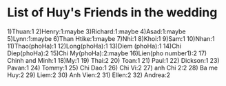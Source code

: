 # List of Huy's Friends in the wedding
1)Thuan:1 
2)Henry:1:maybe
3)Richard:1:maybe
4)Asad:1:maybe
5)Lynn:1:maybe
6)Than Htike:1:maybe
7)Nhi:1
8)Khoi:1 
9)Sam:1
10)Nhan:1
11)Thao(phoHa):1
12)Long(phoHa):1
13)Diem (phoHa):1
14)Chi Diep(phoHa):2
15)Chi My(phoHa):2:maybe
16)Lien(pho number1):2
17) Chinh and Minh:1
18)My:1
19) Thai:2
20) Toan:1
21) Paul:1
22) Dickson:1
23) Pavan:1
24) Tommy:1
25) Chi Dao:1
26) Chi Vi:2
27) anh Chi 2:2
28) Ba me Huy:2
29) Liem:2
30) Anh Vien:2
31) Ellen:2
32) Andrea:2
